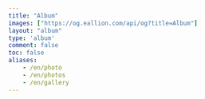 ```yaml
---
title: "Album"
images: ["https://og.eallion.com/api/og?title=Album"]
layout: "album"
type: 'album'
comment: false
toc: false
aliases:
    - /en/photo
    - /en/photos
    - /en/gallery
---
```

